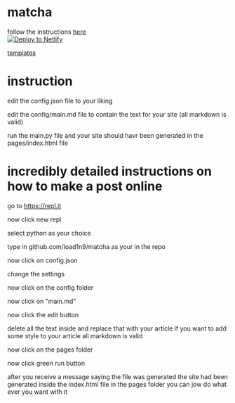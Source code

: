 # matcha

follow the instructions [here](https://discord.gg/pVhMuxQ)<br>
[![Deploy to Netlify](https://www.netlify.com/img/deploy/button.svg)](https://app.netlify.com/start/deploy?repository=https://github.com/load1n9/matcha)

[templates](https://github.com/ophyon/matcha-templates)

# instruction
edit the config.json file to your liking

edit the config/main.md file to contain the text for your site (all markdown is valid)

run the main.py file and your site should havr been generated in the pages/index.html file
# incredibly detailed instructions on how to make a post online
go to https://repl.it 

now click new repl

select python as your choice

type in  github.com/load1n9/matcha as your in the repo

now click on config.json

change the settings

now click on the config folder


now click on "main.md" 

now click the edit button


delete all the text inside and replace that with your article if you want to add some style to your article all markdown is valid

now click on the pages folder

now click green run button


after you receive a message saying the file was generated the site had been generated inside the index.html file in the pages folder you can jow do what ever you want with it

